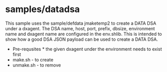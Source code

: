 # samples/datadsa
This sample uses the sample/defdata jmaketemp2 to create
a DATA DSA under a dxagent.
The DSA name, host, port, prefix, dbsize,
environment name and dxagent name are configured in the env.shlib.
This is intended to show how a good DSA JSON payload can
be used to create a DATA DSA.
* Pre-requsites
        * the given dxagent under the environment needs to exist first
* make.sh - to create
* unmake.sh - to remove
